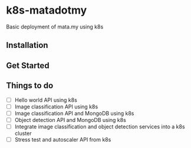 # k8s-matadotmy
Basic deployment of mata.my using k8s

## Installation

## Get Started

## Things to do
- [ ] Hello world API using k8s
- [ ] Image classification API using k8s
- [ ] Image classification API and MongoDB using k8s
- [ ] Object detection API and MongoDB using k8s
- [ ] Integrate image classification and object detection services into a k8s cluster
- [ ] Stress test and autoscaler API from k8s
